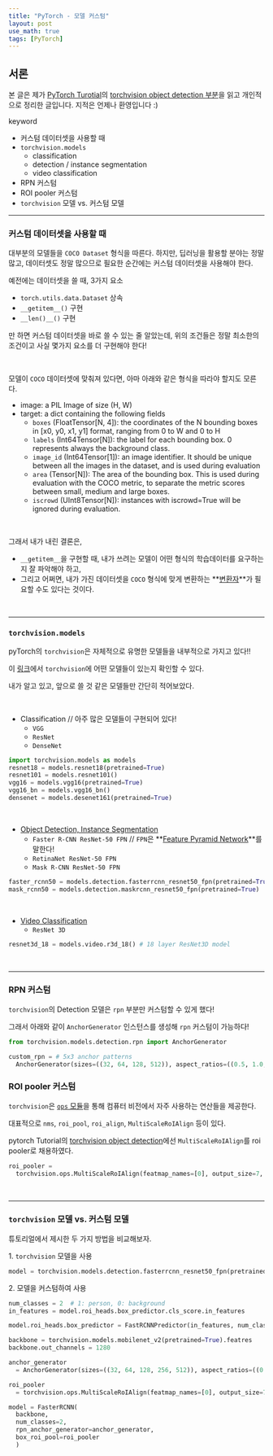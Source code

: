 ```yaml
---
title: "PyTorch - 모델 커스텀"
layout: post
use_math: true
tags: [PyTorch]
---
```


## 서론
본 글은 제가 [PyTorch Turotial](https://pytorch.org/tutorials/)의 [torchvision object detection 부분](https://pytorch.org/tutorials/intermediate/torchvision_tutorial.html)을 읽고 개인적으로 정리한 글입니다. 지적은 언제나 환영입니다 :)

<span class="statement-title">keyword</span>

- 커스텀 데이터셋을 사용할 때
- `torchvision.models`
  - classification
  - detection / instance segmentation
  - video classification
- RPN 커스텀
- ROI pooler 커스텀
- `torchvision` 모델 vs. 커스텀 모델

<hr>

### 커스텀 데이터셋을 사용할 때

대부분의 모델들을 `COCO Dataset` 형식을 따른다. 하지만, 딥러닝을 활용할 분야는 정말 많고, 데이터셋도 정말 많으므로 필요한 순간에는 커스텀 데이터셋을 사용해야 한다.

예전에는 데이터셋을 쓸 때, 3가지 요소
- `torch.utils.data.Dataset` 상속
- `__getitem__()` 구현
- `__len()__()` 구현

만 하면 커스텀 데이터셋을 바로 쓸 수 있는 줄 알았는데, 위의 조건들은 정말 최소한의 조건이고 사실 몇가지 요소를 더 구현해야 한다!

<br>

모델이 `COCO` 데이터셋에 맞춰져 있다면, 아마 아래와 같은 형식을 따라야 할지도 모른다.

<div class="statement" markdown="1">

- image: a PIL Image of size (H, W)
- target: a dict containing the following fields
  - `boxes` (FloatTensor[N, 4]): the coordinates of the N bounding boxes in [x0, y0, x1, y1] format, ranging from 0 to W and 0 to H
  - `labels` (Int64Tensor[N]): the label for each bounding box. 0 represents always the background class.
  - `image_id` (Int64Tensor[1]): an image identifier. It should be unique between all the images in the dataset, and is used during evaluation
  - `area` (Tensor[N]): The area of the bounding box. This is used during evaluation with the COCO metric, to separate the metric scores between small, medium and large boxes.
  -  `iscrowd` (UInt8Tensor[N]): instances with iscrowd=True will be ignored during evaluation.
</div><br>

그래서 내가 내린 결론은, 

- `__getitem__`을 구현할 때, 내가 쓰려는 모델이 어떤 형식의 학습데이터를 요구하는지 잘 파악해야 하고,
- 그리고 어쩌면, 내가 가진 데이터셋을 `COCO` 형식에 맞게 변환하는 **<u>변환자</u>**가 필요할 수도 있다는 것이다.

<br>
<hr>

### `torchvision.models`

pyTorch의 `torchvision`은 자체적으로 유명한 모델들을 내부적으로 가지고 있다!! 

이 [링크](https://pytorch.org/docs/stable/torchvision/models.html)에서 `torchvision`에 어떤 모델들이 있는지 확인할 수 있다.

내가 알고 있고, 앞으로 쓸 것 같은 모델들만 간단히 적어보았다.

<br>

- Classification // 아주 많은 모델들이 구현되어 있다!
  - `VGG`
  - `ResNet`
  - `DenseNet`

``` python
import torchvision.models as models
resnet18 = models.resnet18(pretrained=True)
resnet101 = models.resnet101()
vgg16 = models.vgg16(pretrained=True)
vgg16_bn = models.vgg16_bn()
densenet = models.desenet161(pretrained=True)
```

<br>

- [Object Detection, Instance Segmentation](https://pytorch.org/docs/stable/torchvision/models.html#object-detection-instance-segmentation-and-person-keypoint-detection)
  - `Faster R-CNN ResNet-50 FPN` // `FPN`은 **<u>Feature Pyramid Network</u>**를 말한다!
  - `RetinaNet ResNet-50 FPN`
  - `Mask R-CNN ResNet-50 FPN`

``` python
faster_rcnn50 = models.detection.fasterrcnn_resnet50_fpn(pretrained=True)
mask_rcnn50 = models.detection.maskrcnn_resnet50_fpn(pretrained=True)
```

<br>

- [Video Classification](https://pytorch.org/docs/stable/torchvision/models.html#video-classification)
  - `ResNet 3D`

``` python
resnet3d_18 = models.video.r3d_18() # 18 layer ResNet3D model
```

<br>
<hr>

### RPN 커스텀

`torchvision`의 Detection 모델은 `rpn` 부분만 커스텀할 수 있게 했다!

그래서 아래와 같이 `AnchorGenerator` 인스턴스를 생성해 `rpn` 커스텀이 가능하다!

``` python
from torchvision.models.detection.rpn import AnchorGenerator

custom_rpn = # 5x3 anchor patterns
  AnchorGenerator(sizes=((32, 64, 128, 512)), aspect_ratios=((0.5, 1.0, 2.0))) 
```

### ROI pooler 커스텀

`torchvision`은 [`ops` 모듈](https://pytorch.org/docs/stable/torchvision/ops.html)을 통해 컴퓨터 비전에서 자주 사용하는 연산들을 제공한다.

대표적으로 `nms`, `roi_pool`, `roi_align`, `MultiScaleRoIAlign` 등이 있다.

pytorch Tutorial의 [torchvision object detection](https://pytorch.org/tutorials/intermediate/torchvision_tutorial.html)에선 `MultiScaleRoIAlign`를 roi pooler로 채용하였다.

``` python
roi_pooler = 
  torchvision.ops.MultiScaleRoIAlign(featmap_names=[0], output_size=7, sampling_ratio=2)
```

<br>
<hr>

### `torchvision` 모델 vs. 커스텀 모델

튜토리얼에서 제시한 두 가지 방법을 비교해보자.

1\. `torchvision` 모델을 사용


``` python
model = torchvision.models.detection.fasterrcnn_resnet50_fpn(pretrained=True)
```

2\. 모델을 커스텀하여 사용

``` python
num_classes = 2  # 1: person, 0: background
in_features = model.roi_heads.box_predictor.cls_score.in_features

model.roi_heads.box_predictor = FastRCNNPredictor(in_features, num_classes)

backbone = torchvision.models.mobilenet_v2(pretrained=True).featres
backbone.out_channels = 1280

anchor_generator 
  = AnchorGenerator(sizes=((32, 64, 128, 256, 512)), aspect_ratios=((0.5, 1.0, 2.0)))

roi_pooler 
  = torchvision.ops.MultiScaleRoIAlign(featmap_names=[0], output_size=7, sampling_ratio=2)

model = FasterRCNN(
  backbone, 
  num_classes=2, 
  rpn_anchor_generator=anchor_generator, 
  box_roi_pool=roi_pooler
  )
```

